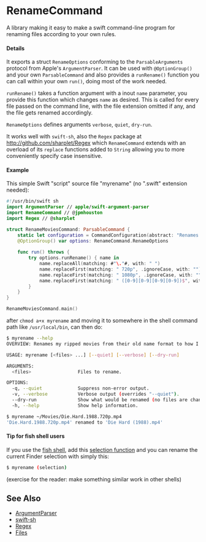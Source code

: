 # RenameCommand

A library making it easy to make a swift command-line program for renaming files according to your own rules.

#### Details

It exports a struct `RenameOptions` conforming to the `ParsableArguments` protocol from Apple's `ArgumentParser`. It can be used with `@OptionGroup()` and your own `ParsableCommand` and also provides a `runRename()` function you can call within your own `run()`, doing most of the work needed.

 `runRename()` takes a function argument with a inout `name` parameter, you provide this function which changes `name` as desired. This is called for every file passed on the command line, with the file extension omitted if any, and the file gets renamed accordingly.

`RenameOptions`  defines arguments `verbose`, `quiet`, `dry-run`.

It works well with `swift-sh`, also the `Regex` package at http://github.com/sharplet/Regex which `RenameCommand` extends with an overload of its `replace` functions added to `String` allowing you to more conveniently specify case insensitive.

#### Example

This simple Swift "script" source file "myrename" (no ".swift" extension needed):

```swift
#!/usr/bin/swift sh
import ArgumentParser // apple/swift-argument-parser
import RenameCommand // @jpmhouston
import Regex // @sharplet

struct RenameMoviesCommand: ParsableCommand {
    static let configuration = CommandConfiguration(abstract: "Renames my ripped movies from their old name format to how I prefer them now.")
    @OptionGroup() var options: RenameCommand.RenameOptions
    
    func run() throws {
        try options.runRename() { name in
            name.replaceAll(matching: #"\."#, with: " ")
            name.replaceFirst(matching: " 720p", .ignoreCase, with: "")
            name.replaceFirst(matching: " 1080p", .ignoreCase, with: "")
            name.replaceFirst(matching: " ([0-9][0-9][0-9][0-9])$", with: " ($1)")
        }
    }
}

RenameMoviesCommand.main()
```

after `chmod a+x myrename` and moving it to somewhere in the shell command path like `/usr/local/bin`, can then do:

```bash
$ myrename --help
OVERVIEW: Renames my ripped movies from their old name format to how I prefer them now.

USAGE: myrename [<files> ...] [--quiet] [--verbose] [--dry-run]

ARGUMENTS:
  <files>                 Files to rename. 

OPTIONS:
  -q, --quiet             Suppress non-error output. 
  -v, --verbose           Verbose output (overrides "--quiet"). 
  --dry-run               Show what would be renamed (no files are changed).
  -h, --help              Show help information.

$ myrename ~/Movies/Die.Hard.1988.720p.mp4
'Die.Hard.1988.720p.mp4' renamed to 'Die Hard (1988).mp4'
```

#### Tip for fish shell users

If you use the [fish shell](https://fishshell.com/), add this [selection function](https://gist.github.com/jpmhouston/4e23e60767055f98fccfee956eef9eda) and you can rename the current Finder selection with simply this:

```bash
$ myrename (selection)
```

(exercise for the reader: make something similar work in other shells)

## See Also

- [ArgumentParser](https://github.com/apple/swift-argument-parser)
- [swift-sh](https://github.com/mxcl/swift-sh)
- [Regex](http://github.com/sharplet/Regex)
- [Files](https://github.com/JohnSundell/Files)

